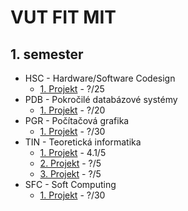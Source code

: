 # VUT FIT MIT
## 1. semester

* HSC - Hardware/Software Codesign
  * [1. Projekt](./1_semestr/HSC/Proj1) - ?/25
* PDB - Pokročilé databázové systémy
  * [1. Projekt](./1_semestr/PDB/Proj1) - ?/20
* PGR - Počítačová grafika
  * [1. Projekt](./1_semestr/PGR/Proj1) - ?/30
* TIN - Teoretická informatika
  * [1. Projekt](./1_semestr/TIN/Proj1) - 4.1/5
  * [2. Projekt](./1_semestr/TIN/Proj2) - ?/5
  * [3. Projekt](./1_semestr/TIN/Proj3) - ?/5
* SFC - Soft Computing
  * [1. Projekt](./1_semestr/SFC/Proj1) - ?/30
